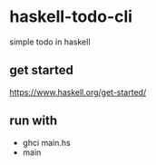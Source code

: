 # haskell-todo-cli
simple todo in haskell

## get started
https://www.haskell.org/get-started/

## run with
- ghci main.hs
- main